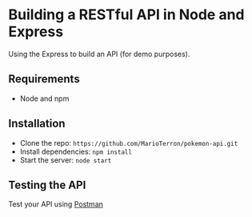 # Building a RESTful API in Node and Express

Using the Express to build an API (for demo purposes). 

## Requirements

- Node and npm

## Installation

- Clone the repo: `https://github.com/MarioTerron/pokemon-api.git`
- Install dependencies: `npm install`
- Start the server: `node start`

## Testing the API
Test your API using [Postman](https://chrome.google.com/webstore/detail/postman-rest-client-packa/fhbjgbiflinjbdggehcddcbncdddomop)
